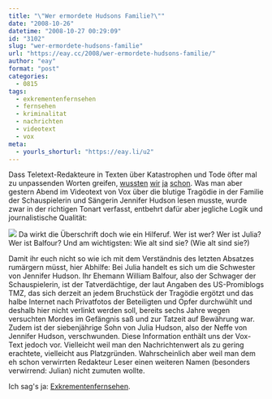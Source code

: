 ```yaml
---
title: "\"Wer ermordete Hudsons Familie?\""
date: "2008-10-26"
datetime: "2008-10-27 00:29:09"
id: "3102"
slug: "wer-ermordete-hudsons-familie"
url: "https://eay.cc/2008/wer-ermordete-hudsons-familie/"
author: "eay"
format: "post"
categories:
  - 0815
tags:
  - exkrementenfernsehen
  - fernsehen
  - kriminalitat
  - nachrichten
  - videotext
  - vox
meta:
  - yourls_shorturl: "https://eay.li/u2"
---
```


Dass Teletext-Redakteure in Texten über Katastrophen und Tode öfter mal zu unpassenden Worten greifen, [wussten](//eay.cc/2007/einfuhlsame-teletextpraktikanten-are-back-again/) [wir](http://eay.cc/blog/2005/08/wird_bei_sat1.shtml) [ja](http://eay.cc/blog/2005/08/wird_bei_sat1_n.shtml) [schon](http://eay.cc/blog/2005/10/pseudospassige.shtml). Was man aber gestern Abend im Videotext von Vox über die blutige Tragödie in der Familie der Schauspielerin und Sängerin Jennifer Hudson lesen musste, wurde zwar in der richtigen Tonart verfasst, entbehrt dafür aber jegliche Logik und journalistische Qualität:

![](/uploads/2008/hudsontext.jpg) Da wirkt die Überschrift doch wie ein Hilferuf. Wer ist wer? Wer ist Julia? Wer ist Balfour? Und am wichtigsten: Wie alt sind sie? (Wie alt sind sie?)

Damit ihr euch nicht so wie ich mit dem Verständnis des letzten Absatzes rumärgern müsst, hier Abhilfe: Bei Julia handelt es sich um die Schwester von Jennifer Hudson. Ihr Ehemann William Balfour, also der Schwager der Schauspielerin, ist der Tatverdächtige, der laut Angaben des US-Promiblogs TMZ, das sich derzeit an jedem Bruchstück der Tragödie ergötzt und das halbe Internet nach Privatfotos der Beteiligten und Opfer durchwühlt und deshalb hier nicht verlinkt werden soll, bereits sechs Jahre wegen versuchten Mordes im Gefängnis saß und zur Tatzeit auf Bewährung war. Zudem ist der siebenjährige Sohn von Julia Hudson, also der Neffe von Jennifer Hudson, verschwunden. Diese Information enthält uns der Vox-Text jedoch vor. Vielleicht weil man den Nachrichtenwert als zu gering erachtete, vielleicht aus Platzgründen. Wahrscheinlich aber weil man dem eh schon verwirrten Redakteur Leser einen weiteren Namen (besonders verwirrend: Julian) nicht zumuten wollte.

Ich sag's ja: [Exkrementenfernsehen](//eay.cc/2008/der-kampf-der-kampfe/ "Exkrementenfernsehen").
